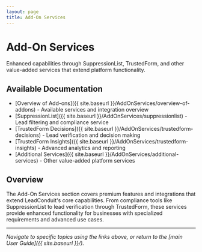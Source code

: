 ```yaml
---
layout: page
title: Add-On Services
---
```


# Add-On Services

Enhanced capabilities through SuppressionList, TrustedForm, and other value-added services that extend platform functionality.

## Available Documentation

- [Overview of Add-ons]({{ site.baseurl }}/AddOnServices/overview-of-addons) - Available services and integration overview
- [SuppressionList]({{ site.baseurl }}/AddOnServices/suppressionlist) - Lead filtering and compliance service
- [TrustedForm Decisions]({{ site.baseurl }}/AddOnServices/trustedform-decisions) - Lead verification and decision making
- [TrustedForm Insights]({{ site.baseurl }}/AddOnServices/trustedform-insights) - Advanced analytics and reporting
- [Additional Services]({{ site.baseurl }}/AddOnServices/additional-services) - Other value-added platform services

## Overview

The Add-On Services section covers premium features and integrations that extend LeadConduit's core capabilities. From compliance tools like SuppressionList to lead verification through TrustedForm, these services provide enhanced functionality for businesses with specialized requirements and advanced use cases.

---

*Navigate to specific topics using the links above, or return to the [main User Guide]({{ site.baseurl }}/).*